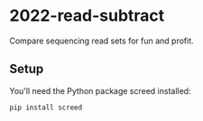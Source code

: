 # 2022-read-subtract

Compare sequencing read sets for fun and profit.

## Setup

You'll need the Python package screed installed:

```
pip install screed
```
